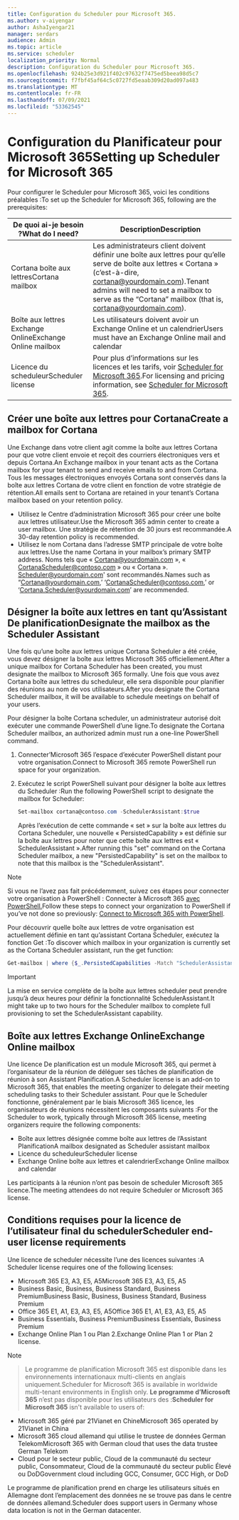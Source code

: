 ```yaml
---
title: Configuration du Scheduler pour Microsoft 365.
ms.author: v-aiyengar
author: AshaIyengar21
manager: serdars
audience: Admin
ms.topic: article
ms.service: scheduler
localization_priority: Normal
description: Configuration du Scheduler pour Microsoft 365.
ms.openlocfilehash: 924b25e3d921f402c97632f7475ed5beea98d5c7
ms.sourcegitcommit: f7fbf45af64c5c0727fd5eaab309d20ad097a483
ms.translationtype: MT
ms.contentlocale: fr-FR
ms.lasthandoff: 07/09/2021
ms.locfileid: "53362545"
---
```

# <a name="setting-up-scheduler-for-microsoft-365"></a><span data-ttu-id="b9aed-103">Configuration du Planificateur pour Microsoft 365</span><span class="sxs-lookup"><span data-stu-id="b9aed-103">Setting up Scheduler for Microsoft 365</span></span>


<span data-ttu-id="b9aed-104">Pour configurer le Scheduler pour Microsoft 365, voici les conditions préalables :</span><span class="sxs-lookup"><span data-stu-id="b9aed-104">To set up the Scheduler for Microsoft 365, following are the prerequisites:</span></span>

| <span data-ttu-id="b9aed-105">De quoi ai-je besoin ?</span><span class="sxs-lookup"><span data-stu-id="b9aed-105">What do I need?</span></span> | <span data-ttu-id="b9aed-106">Description</span><span class="sxs-lookup"><span data-stu-id="b9aed-106">Description</span></span> |
|-------------------|-------------|
|<span data-ttu-id="b9aed-107">Cortana boîte aux lettres</span><span class="sxs-lookup"><span data-stu-id="b9aed-107">Cortana mailbox</span></span> |<span data-ttu-id="b9aed-108">Les administrateurs client doivent définir une boîte aux lettres pour qu’elle serve de boîte aux lettres « Cortana » (c’est-à-dire, cortana@yourdomain.com).</span><span class="sxs-lookup"><span data-stu-id="b9aed-108">Tenant admins will need to set a mailbox to serve as the “Cortana” mailbox (that is, cortana@yourdomain.com).</span></span>         |
|<span data-ttu-id="b9aed-109">Boîte aux lettres Exchange Online</span><span class="sxs-lookup"><span data-stu-id="b9aed-109">Exchange Online mailbox</span></span> |<span data-ttu-id="b9aed-110">Les utilisateurs doivent avoir un Exchange Online et un calendrier</span><span class="sxs-lookup"><span data-stu-id="b9aed-110">Users must have an Exchange Online mail and calendar</span></span>         |
|<span data-ttu-id="b9aed-111">Licence du scheduleur</span><span class="sxs-lookup"><span data-stu-id="b9aed-111">Scheduler license</span></span> |<span data-ttu-id="b9aed-112">Pour plus d’informations sur les licences et les tarifs, voir [Scheduler for Microsoft 365](https://www.microsoft.com/en-us/microsoft-365/meeting-scheduler-pricing).</span><span class="sxs-lookup"><span data-stu-id="b9aed-112">For licensing and pricing information, see [Scheduler for Microsoft 365](https://www.microsoft.com/en-us/microsoft-365/meeting-scheduler-pricing).</span></span>        |

## <a name="create-a-mailbox-for-cortana"></a><span data-ttu-id="b9aed-113">Créer une boîte aux lettres pour Cortana</span><span class="sxs-lookup"><span data-stu-id="b9aed-113">Create a mailbox for Cortana</span></span>

<span data-ttu-id="b9aed-114">Une Exchange dans votre client agit comme la boîte aux lettres Cortana pour que votre client envoie et reçoit des courriers électroniques vers et depuis Cortana.</span><span class="sxs-lookup"><span data-stu-id="b9aed-114">An Exchange mailbox in your tenant acts as the Cortana mailbox for your tenant to send and receive emails to and from Cortana.</span></span> <span data-ttu-id="b9aed-115">Tous les messages électroniques envoyés Cortana sont conservés dans la boîte aux lettres Cortana de votre client en fonction de votre stratégie de rétention.</span><span class="sxs-lookup"><span data-stu-id="b9aed-115">All emails sent to Cortana are retained in your tenant’s Cortana mailbox based on your retention policy.</span></span>

- <span data-ttu-id="b9aed-116">Utilisez le Centre d’administration Microsoft 365 pour créer une boîte aux lettres utilisateur.</span><span class="sxs-lookup"><span data-stu-id="b9aed-116">Use the Microsoft 365 admin center to create a user mailbox.</span></span> <span data-ttu-id="b9aed-117">Une stratégie de rétention de 30 jours est recommandée.</span><span class="sxs-lookup"><span data-stu-id="b9aed-117">A 30-day retention policy is recommended.</span></span> 
- <span data-ttu-id="b9aed-118">Utilisez le nom Cortana dans l’adresse SMTP principale de votre boîte aux lettres.</span><span class="sxs-lookup"><span data-stu-id="b9aed-118">Use the name Cortana in your mailbox’s primary SMTP address.</span></span> <span data-ttu-id="b9aed-119">Noms tels que « Cortana@yourdomain.com », « CortanaScheduler@contoso.com » ou « Cortana ». Scheduler@yourdomain.com' sont recommandés.</span><span class="sxs-lookup"><span data-stu-id="b9aed-119">Names such as “Cortana@yourdomain.com,’ ‘CortanaScheduler@contoso.com,’ or ‘Cortana.Scheduler@yourdomain.com’ are recommended.</span></span>

## <a name="designate-the-mailbox-as-the-scheduler-assistant"></a><span data-ttu-id="b9aed-120">Désigner la boîte aux lettres en tant qu’Assistant De planification</span><span class="sxs-lookup"><span data-stu-id="b9aed-120">Designate the mailbox as the Scheduler Assistant</span></span>

<span data-ttu-id="b9aed-121">Une fois qu’une boîte aux lettres unique Cortana Scheduler a été créée, vous devez désigner la boîte aux lettres Microsoft 365 officiellement.</span><span class="sxs-lookup"><span data-stu-id="b9aed-121">After a unique mailbox for Cortana Scheduler has been created, you must designate the mailbox to Microsoft 365 formally.</span></span> <span data-ttu-id="b9aed-122">Une fois que vous avez Cortana boîte aux lettres du scheduleur, elle sera disponible pour planifier des réunions au nom de vos utilisateurs.</span><span class="sxs-lookup"><span data-stu-id="b9aed-122">After you designate the Cortana Scheduler mailbox, it will be available to schedule meetings on behalf of your users.</span></span>

<span data-ttu-id="b9aed-123">Pour désigner la boîte Cortana scheduler, un administrateur autorisé doit exécuter une commande PowerShell d’une ligne.</span><span class="sxs-lookup"><span data-stu-id="b9aed-123">To designate the Cortana Scheduler mailbox, an authorized admin must run a one-line PowerShell command.</span></span> 

1. <span data-ttu-id="b9aed-124">Connecter’Microsoft 365 l’espace d’exécuter PowerShell distant pour votre organisation.</span><span class="sxs-lookup"><span data-stu-id="b9aed-124">Connect to Microsoft 365 remote PowerShell run space for your organization.</span></span>

2. <span data-ttu-id="b9aed-125">Exécutez le script PowerShell suivant pour désigner la boîte aux lettres du Scheduler :</span><span class="sxs-lookup"><span data-stu-id="b9aed-125">Run the following PowerShell script to designate the mailbox for Scheduler:</span></span>

    ```powershell
    Set-mailbox cortana@contoso.com -SchedulerAssistant:$true
    ```
    
    <span data-ttu-id="b9aed-126">Après l’exécution de cette commande « set » sur la boîte aux lettres du Cortana Scheduler, une nouvelle « PersistedCapability » est définie sur la boîte aux lettres pour noter que cette boîte aux lettres est « SchedulerAssistant ».</span><span class="sxs-lookup"><span data-stu-id="b9aed-126">After running this "set" command on the Cortana Scheduler mailbox, a new "PersistedCapability" is set on the mailbox to note that this mailbox is the "SchedulerAssistant".</span></span>

> [!NOTE]
> <span data-ttu-id="b9aed-127">Si vous ne l’avez pas fait précédemment, suivez ces étapes pour connecter votre organisation à PowerShell : Connecter à Microsoft 365 [avec PowerShell.](../enterprise/connect-to-microsoft-365-powershell.md)</span><span class="sxs-lookup"><span data-stu-id="b9aed-127">Follow these steps to connect your organization to PowerShell if you’ve not done so previously: [Connect to Microsoft 365 with PowerShell](../enterprise/connect-to-microsoft-365-powershell.md).</span></span>

<span data-ttu-id="b9aed-128">Pour découvrir quelle boîte aux lettres de votre organisation est actuellement définie en tant qu’assistant Cortana Scheduler, exécutez la fonction Get :</span><span class="sxs-lookup"><span data-stu-id="b9aed-128">To discover which mailbox in your organization is currently set as the Cortana Scheduler assistant, run the get function:</span></span>

```powershell
Get-mailbox | where {$_.PersistedCapabilities -Match "SchedulerAssistant"}
```

> [!IMPORTANT]
> <span data-ttu-id="b9aed-129">La mise en service complète de la boîte aux lettres scheduler peut prendre jusqu’à deux heures pour définir la fonctionnalité SchedulerAssistant.</span><span class="sxs-lookup"><span data-stu-id="b9aed-129">It might take up to two hours for the Scheduler mailbox to complete full provisioning to set the SchedulerAssistant capability.</span></span>

## <a name="exchange-online-mailbox"></a><span data-ttu-id="b9aed-130">Boîte aux lettres Exchange Online</span><span class="sxs-lookup"><span data-stu-id="b9aed-130">Exchange Online mailbox</span></span>
<span data-ttu-id="b9aed-131">Une licence De planification est un module Microsoft 365, qui permet à l’organisateur de la réunion de déléguer ses tâches de planification de réunion à son Assistant Planification.</span><span class="sxs-lookup"><span data-stu-id="b9aed-131">A Scheduler license is an add-on to Microsoft 365, that enables the meeting organizer to delegate their meeting scheduling tasks to their Scheduler assistant.</span></span> <span data-ttu-id="b9aed-132">Pour que le Scheduler fonctionne, généralement par le biais Microsoft 365 licence, les organisateurs de réunions nécessitent les composants suivants :</span><span class="sxs-lookup"><span data-stu-id="b9aed-132">For the Scheduler to work, typically through Microsoft 365 license, meeting organizers require the following components:</span></span>

- <span data-ttu-id="b9aed-133">Boîte aux lettres désignée comme boîte aux lettres de l’Assistant Planification</span><span class="sxs-lookup"><span data-stu-id="b9aed-133">A mailbox designated as Scheduler assistant mailbox</span></span>
- <span data-ttu-id="b9aed-134">Licence du scheduleur</span><span class="sxs-lookup"><span data-stu-id="b9aed-134">Scheduler license</span></span>
- <span data-ttu-id="b9aed-135">Exchange Online boîte aux lettres et calendrier</span><span class="sxs-lookup"><span data-stu-id="b9aed-135">Exchange Online mailbox and calendar</span></span>

<span data-ttu-id="b9aed-136">Les participants à la réunion n’ont pas besoin de scheduler Microsoft 365 licence.</span><span class="sxs-lookup"><span data-stu-id="b9aed-136">The meeting attendees do not require Scheduler or Microsoft 365 license.</span></span>

## <a name="scheduler-end-user-license-requirements"></a><span data-ttu-id="b9aed-137">Conditions requises pour la licence de l’utilisateur final du scheduler</span><span class="sxs-lookup"><span data-stu-id="b9aed-137">Scheduler end-user license requirements</span></span>

<span data-ttu-id="b9aed-138">Une licence de scheduler nécessite l’une des licences suivantes :</span><span class="sxs-lookup"><span data-stu-id="b9aed-138">A Scheduler license requires one of the following licenses:</span></span>

- <span data-ttu-id="b9aed-139">Microsoft 365 E3, A3, E5, A5</span><span class="sxs-lookup"><span data-stu-id="b9aed-139">Microsoft 365 E3, A3, E5, A5</span></span>
- <span data-ttu-id="b9aed-140">Business Basic, Business, Business Standard, Business Premium</span><span class="sxs-lookup"><span data-stu-id="b9aed-140">Business Basic, Business, Business Standard, Business Premium</span></span>
- <span data-ttu-id="b9aed-141">Office 365 E1, A1, E3, A3, E5, A5</span><span class="sxs-lookup"><span data-stu-id="b9aed-141">Office 365 E1, A1, E3, A3, E5, A5</span></span>
- <span data-ttu-id="b9aed-142">Business Essentials, Business Premium</span><span class="sxs-lookup"><span data-stu-id="b9aed-142">Business Essentials, Business Premium</span></span>
- <span data-ttu-id="b9aed-143">Exchange Online Plan 1 ou Plan 2.</span><span class="sxs-lookup"><span data-stu-id="b9aed-143">Exchange Online Plan 1 or Plan 2 license.</span></span> 

> [!Note]

> <span data-ttu-id="b9aed-144">Le programme de planification Microsoft 365 est disponible dans les environnements internationaux multi-clients en anglais uniquement.</span><span class="sxs-lookup"><span data-stu-id="b9aed-144">Scheduler for Microsoft 365 is available in worldwide multi-tenant environments in English only.</span></span> <span data-ttu-id="b9aed-145">**Le programme d’Microsoft 365** n’est pas disponible pour les utilisateurs des :</span><span class="sxs-lookup"><span data-stu-id="b9aed-145">**Scheduler for Microsoft 365** isn't available to users of:</span></span>

- <span data-ttu-id="b9aed-146">Microsoft 365 géré par 21Vianet en Chine</span><span class="sxs-lookup"><span data-stu-id="b9aed-146">Microsoft 365 operated by 21Vianet in China</span></span>
- <span data-ttu-id="b9aed-147">Microsoft 365 cloud allemand qui utilise le trustee de données German Telekom</span><span class="sxs-lookup"><span data-stu-id="b9aed-147">Microsoft 365 with German cloud that uses the data trustee German Telekom</span></span>
- <span data-ttu-id="b9aed-148">Cloud pour le secteur public, Cloud de la communauté du secteur public, Consommateur, Cloud de la communauté du secteur public Élevé ou DoD</span><span class="sxs-lookup"><span data-stu-id="b9aed-148">Government cloud including GCC, Consumer, GCC High, or DoD</span></span>

<span data-ttu-id="b9aed-149">Le programme de planification prend en charge les utilisateurs situés en Allemagne dont l’emplacement des données ne se trouve pas dans le centre de données allemand.</span><span class="sxs-lookup"><span data-stu-id="b9aed-149">Scheduler does support users in Germany whose data location is not in the German datacenter.</span></span>
